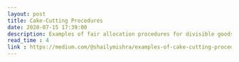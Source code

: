```yaml
---
layout: post
title: Cake-Cutting Procedures
date: 2020-07-15 17:39:00
description: Examples of fair allocation procedures for divisible goods
read_time : 4
link : https://medium.com/@shailymishra/examples-of-cake-cutting-procedures-ab19c77bc3b8
---
```


<!-- This theme supports generating various diagrams from a text description using [jekyll-diagrams](https://github.com/zhustec/jekyll-diagrams){:target="\_blank"} plugin.
Below, we generate a few examples of such diagrams using languages such as [mermaid](https://mermaid-js.github.io/mermaid/){:target="\_blank"}, [plantuml](https://plantuml.com/){:target="\_blank"}, [vega-lite](https://vega.github.io/vega-lite/){:target="\_blank"}, etc.

**Note:** different diagram-generation packages require external dependencies to be installed on your machine.
Also, be mindful of that because of diagram generation the fist time you build your Jekyll website after adding new diagrams will be SLOW.
For any other details, please refer to [jekyll-diagrams](https://github.com/zhustec/jekyll-diagrams){:target="\_blank"} README.


## Mermaid

Install mermaid using `node.js` package manager `npm` by running the following command:
```bash
npm install -g mermaid.cli
```

The diagram below was generated by the following code:

{% raw %}
```
{% mermaid %}
sequenceDiagram
    participant John
    participant Alice
    Alice->>John: Hello John, how are you?
    John>
Alice: Great! -->
<!-- {% endmermaid %}
```
{% endraw %}

{% mermaid %}
sequenceDiagram
    participant John
    participant Alice
    Alice->>John: Hello John, how are you?
    John> -->
<!-- Alice: Great! -->
<!-- {% endmermaid %} --> 
